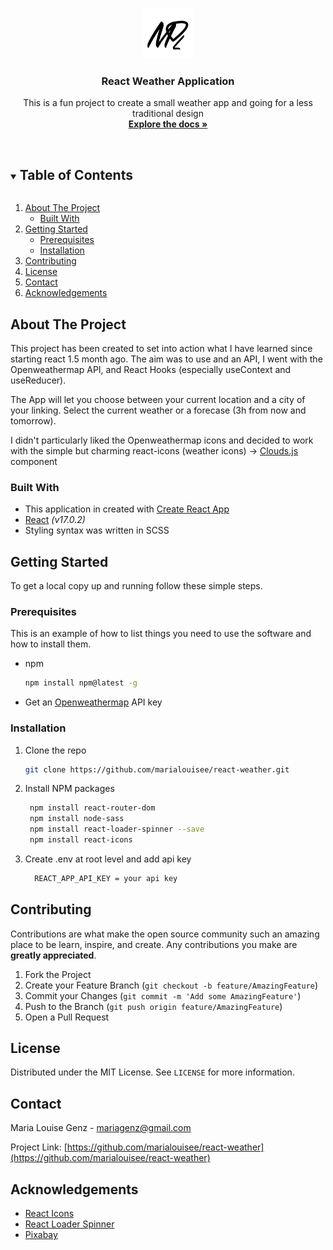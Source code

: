 
<!-- PROJECT LOGO -->
<br />
<p align="center">
  <a href="https://github.com/marialouisee/react-weather">
    <img src="./src/images/Logo.png" alt="Logo" width="80" height="80">
  </a>

  <h3 align="center">React Weather Application</h3>

  <p align="center">
    This is a fun project to create a small weather app and going for a less traditional design
    <br />
    <a href="https://github.com/marialouisee/react-weather"><strong>Explore the docs »</strong></a>
    <br />
    <br />
    <!-- <a href="https://github.com/marialouisee/react-weather">View Demo</a>
    ·
    <a href="https://github.com/marialouisee/react-weather/issues">Report Bug</a>
    ·
    <a href="https://github.com/marialouisee/react-weather/issues">Request Feature</a> -->
  </p>
</p>



<!-- TABLE OF CONTENTS -->
<details open="open">
  <summary><h2 style="display: inline-block">Table of Contents</h2></summary>
  <ol>
    <li>
      <a href="#about-the-project">About The Project</a>
      <ul>
        <li><a href="#built-with">Built With</a></li>
      </ul>
    </li>
    <li>
      <a href="#getting-started">Getting Started</a>
      <ul>
        <li><a href="#prerequisites">Prerequisites</a></li>
        <li><a href="#installation">Installation</a></li>
      </ul>
    </li>
    <!-- <li><a href="#usage">Usage</a></li>
    <li><a href="#roadmap">Roadmap</a></li> -->
    <li><a href="#contributing">Contributing</a></li>
    <li><a href="#license">License</a></li>
    <li><a href="#contact">Contact</a></li>
    <li><a href="#acknowledgements">Acknowledgements</a></li>
  </ol>
</details>



<!-- ABOUT THE PROJECT -->
## About The Project

This project has been created to set into action what I have learned since starting react 1.5 month ago. The aim was to use and an API, I went with the Openweathermap API, and React Hooks (especially useContext and useReducer).

The App will let you choose between your current location and a city of your linking. Select the current weather or a forecase (3h from now and tomorrow).

I didn't particularly liked the Openweathermap icons and decided to work with the simple but charming react-icons (weather icons) -> [Clouds.js](https://github.com/marialouisee/react-weather/blob/main/src/components/Clouds.js) component


### Built With

* This application in created with [Create React App](https://create-react-app.dev/)
* [React](https://reactjs.org/) *(v17.0.2)*
* Styling syntax was written in SCSS


<!-- GETTING STARTED -->
## Getting Started

To get a local copy up and running follow these simple steps.

### Prerequisites

This is an example of how to list things you need to use the software and how to install them.
* npm
  ```sh
  npm install npm@latest -g
  ```
* Get an [Openweathermap](https://openweathermap.org/api/) API key 


### Installation

1. Clone the repo
   ```sh
   git clone https://github.com/marialouisee/react-weather.git
   ```
2. Install NPM packages
   ```sh
    npm install react-router-dom  
    npm install node-sass
    npm install react-loader-spinner --save
    npm install react-icons  
   ```
3. Create .env at root level and add api key 
    ```sh
      REACT_APP_API_KEY = your api key
    ```
<!-- ROADMAP
## Roadmap


 -->


<!-- CONTRIBUTING -->
## Contributing

Contributions are what make the open source community such an amazing place to be learn, inspire, and create. Any contributions you make are **greatly appreciated**.

1. Fork the Project
2. Create your Feature Branch (`git checkout -b feature/AmazingFeature`)
3. Commit your Changes (`git commit -m 'Add some AmazingFeature'`)
4. Push to the Branch (`git push origin feature/AmazingFeature`)
5. Open a Pull Request



<!-- LICENSE -->
## License

Distributed under the MIT License. See `LICENSE` for more information.



<!-- CONTACT -->
## Contact

Maria Louise Genz - mariagenz@gmail.com

Project Link: [https://github.com/marialouisee/react-weather](https://github.com/marialouisee/react-weather)



<!-- ACKNOWLEDGEMENTS -->
## Acknowledgements

* [React Icons](https://react-icons.github.io/react-icons/)
* [React Loader Spinner](https://www.npmjs.com/package/react-loader-spinner)
* [Pixabay](https://pixabay.com/)




<!-- MARKDOWN LINKS & IMAGES -->
<!-- https://www.markdownguide.org/basic-syntax/#reference-style-links -->
[contributors-shield]: https://img.shields.io/github/contributors/marialouisee/repo.svg?style=for-the-badge
[contributors-url]: https://github.com/marialouisee/react-weather/graphs/contributors
[forks-shield]: https://img.shields.io/github/forks/marialouisee/repo.svg?style=for-the-badge
[forks-url]: https://github.com/marialouisee/react-weather/network/members
[stars-shield]: https://img.shields.io/github/stars/marialouisee/repo.svg?style=for-the-badge
[stars-url]: https://github.com/marialouisee/react-weather/stargazers
[issues-shield]: https://img.shields.io/github/issues/marialouisee/repo.svg?style=for-the-badge
[issues-url]: https://github.com/marialouisee/react-weather/issues
[license-shield]: https://img.shields.io/github/license/marialouisee/repo.svg?style=for-the-badge
[license-url]: https://github.com/marialouisee/react-weather/blob/master/LICENSE.txt
[linkedin-shield]: https://img.shields.io/badge/-LinkedIn-black.svg?style=for-the-badge&logo=linkedin&colorB=555
[linkedin-url]: https://linkedin.com/in/marialouisee
